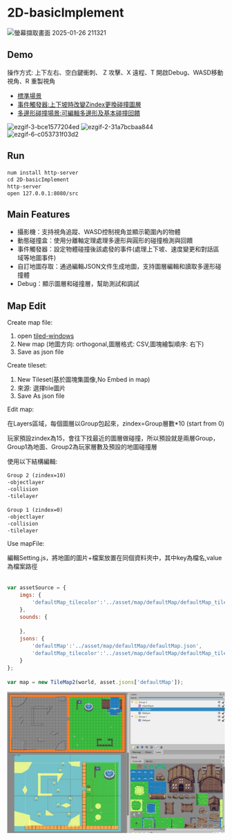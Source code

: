 # 2D-basicImplement

![螢幕擷取畫面 2025-01-26 211321](https://github.com/user-attachments/assets/33ff3765-2122-4d4a-9005-3c84fd04ae8e)

## Demo

操作方式: 上下左右、空白鍵衝刺、 Z 攻擊、X 遠程、T 開啟Debug、WASD移動視角、R 重製視角
- [標準場景](https://davidhsu666.com/downloads/GameEngineT/engineDemo/gameshow1/)
- [事件觸發器:上下坡時改變Zindex更換碰撞圖層](https://davidhsu666.com/downloads/GameEngineT/engineDemo/game2/)
- [多邊形碰撞場景:可編輯多邊形及基本碰撞回饋](https://davidhsu666.com/downloads/GameEngineT/engineDemo/gameshow2/)

![ezgif-3-bce1577204ed](https://github.com/user-attachments/assets/8afe7f27-6feb-4ef0-80f6-47ddc3fc88f9)
![ezgif-2-31a7bcbaa844](https://github.com/user-attachments/assets/8c086fd3-38d6-4f48-afca-e2fd86e5c40c)
![ezgif-6-c053731f03d2](https://github.com/user-attachments/assets/fa13f1d1-546a-4ea2-a597-1af0158eab1f)


## Run
```
num install http-server
cd 2D-basicImplement
http-server
open 127.0.0.1:8080/src
```

## Main Features

- 攝影機：支持視角追蹤、WASD控制視角並顯示範圍內的物體
- 動態碰撞盒：使用分離軸定理處理多邊形與圓形的碰撞檢測與回饋
- 事件觸發器：設定物體碰撞後該處發的事件(處理上下坡、速度變更和對話區域等地圖事件)
- 自訂地圖存取：通過編輯JSON文件生成地圖，支持圖層編輯和讀取多邊形碰撞體
- Debug：顯示圖層和碰撞層，幫助測試和調試

## Map Edit

Create map file:

1. open [tiled-windows](https://github.com/mapeditor/tiled/releases/tag/v1.2.0)
2. New map (地圖方向: orthogonal,圖層格式: CSV,圖塊繪製順序: 右下)
3. Save as json file

Create tileset:

1. New Tileset(基於圖塊集圖像,No Embed in map)
2. 來源: 選擇tile圖片
3. Save As json file

Edit map:

在Layers區域，每個圖層以Group包起來，zindex=Group層數*10 (start from 0)

玩家預設zindex為15，會往下找最近的圖層做碰撞，所以預設就是兩層Group，Group1為地面、Group2為玩家層數及預設的地圖碰撞層

使用以下結構編輯:
```
Group 2 (zindex=10)
-objectlayer
-collision
-tilelayer

Group 1 (zindex=0)
-objectlayer
-collision
-tilelayer
```

Use mapFile:

編輯Setting.js，將地圖的圖片+檔案放置在同個資料夾中，其中key為檔名,value為檔案路徑

```js

var assetSource = {
    imgs: {
        'defaultMap_tilecolor':'../asset/map/defaultMap/defaultMap_tilecolor.png'
    },
    sounds: {

    },
    jsons: {
        'defaultMap':'../asset/map/defaultMap/defaultMap.json',
        'defaultMap_tilecolor':'../asset/map/defaultMap/defaultMap_tilecolor.json'
    }
};

var map = new TileMap2(world, asset.jsons['defaultMap']);
```
![Alt text](image/mapEdit1.jpg)
